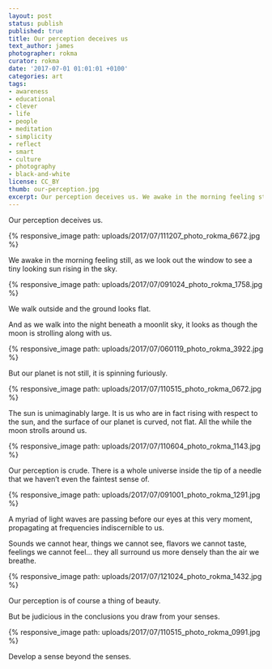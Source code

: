 ```yaml
---
layout: post
status: publish
published: true
title: Our perception deceives us
text_author: james
photographer: rokma
curator: rokma
date: '2017-07-01 01:01:01 +0100'
categories: art
tags:
- awareness
- educational
- clever
- life
- people
- meditation
- simplicity
- reflect
- smart
- culture
- photography
- black-and-white
license: CC_BY
thumb: our-perception.jpg
excerpt: Our perception deceives us. We awake in the morning feeling still, as we look out the window to see a tiny looking sun rising in the sky. We walk outside and the ground looks flat. And as we walk into the night beneath a moonlit sky, it looks as though the moon is strolling along with us. But our planet is not still, it is spinning furiously. The sun is unimaginably large. It is us who are in fact rising with respect to the sun, and the surface of our planet is curved, not flat. All the while the moon strolls around us. Our perception is crude.
---
```


Our perception deceives us.


{% responsive_image path: uploads/2017/07/111207_photo_rokma_6672.jpg %}

We awake in the morning feeling still, as we look out the window to see a tiny looking sun rising in the sky.


{% responsive_image path: uploads/2017/07/091024_photo_rokma_1758.jpg %}

We walk outside and the ground looks flat.

And as we walk into the night beneath a moonlit sky, it looks as though the moon is strolling along with us.


{% responsive_image path: uploads/2017/07/060119_photo_rokma_3922.jpg %}

But our planet is not still, it is spinning furiously.


{% responsive_image path: uploads/2017/07/110515_photo_rokma_0672.jpg %}

The sun is unimaginably large. It is us who are in fact rising with respect to the sun, and the surface of our planet is curved, not flat. All the while the moon strolls around us.


{% responsive_image path: uploads/2017/07/110604_photo_rokma_1143.jpg %}

Our perception is crude. There is a whole universe inside the tip of a needle that we haven’t even the faintest sense of.


{% responsive_image path: uploads/2017/07/091001_photo_rokma_1291.jpg %}

A myriad of light waves are passing before our eyes at this very moment, propagating at frequencies indiscernible to us.

Sounds we cannot hear, things we cannot see, flavors we cannot taste, feelings we cannot feel... they all surround us more densely than the air we breathe.


{% responsive_image path: uploads/2017/07/121024_photo_rokma_1432.jpg %}

Our perception is of course a thing of beauty.

But be judicious in the conclusions you draw from your senses.


{% responsive_image path: uploads/2017/07/110515_photo_rokma_0991.jpg %}

Develop a sense beyond the senses.

